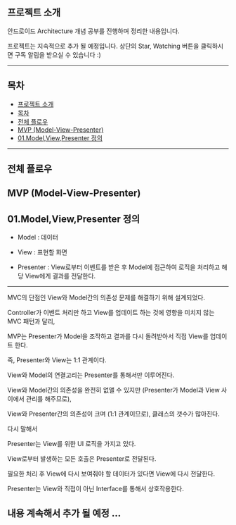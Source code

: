 **프로젝트 소개**
-------

안드로이드 Architecture 개념 공부를 진행하며 정리한 내용입니다.

프로젝트는 지속적으로 추가 될 예정입니다. 상단의 Star, Watching 버튼을 클릭하시면 구독 알림을 받으실 수 있습니다 :)


----------


**목차**
--

 - [프로젝트 소개](#프로젝트-소개)
 - [목차](#목차)
 - [전체 플로우](#전체-플로우)
  - [MVP (Model-View-Presenter)](#MVC-(Model-View-Presenter))
   - [01.Model,View,Presenter 정의](#01.Model,View,Presenter-정의)
  
----------

**전체 플로우**
----------

**MVP (Model-View-Presenter)**
------

**01.Model,View,Presenter 정의**
------
* Model : 데이터

* View  : 표현할 화면

* Presenter : View로부터 이벤트를 받은 후 Model에 접근하여 로직을 처리하고 해당 View에게 결과를 전달한다.
             

------------------------------------------------------- 

MVC의 단점인 View와 Model간의 의존성 문제를 해결하기 위해 설계되었다.

Controller가 이벤트 처리만 하고 View를 업데이트 하는 것에 영향을 미치지 않는 MVC 패턴과 달리,

MVP는 Presenter가 Model을 조작하고 결과를 다시 돌려받아서 직접 View를 업데이트 한다.

즉, Presenter와 View는 1:1 관계이다.

View와 Model의 연결고리는 Presenter를 통해서만 이루어진다.

 

   View와 Model간의 의존성을 완전히 없앨 수 있지만 (Presenter가 Model과 View 사이에서 관리를 해주므로),

   View와 Presenter간의 의존성이 크며 (1:1 관계이므로), 클래스의 갯수가 많아진다.





다시 말해서 

Presenter는 View를 위한 UI 로직을 가지고 있다.

View로부터 발생하는 모든 호출은 Presenter로 전달된다.

필요한 처리 후 View에 다시 보여줘야 할 데이터가 있다면 View에 다시 전달한다.

 

Presenter는 View와 직접이 아닌 Interface를 통해서 상호작용한다.

**내용 계속해서 추가 될 예정 ...**
------
